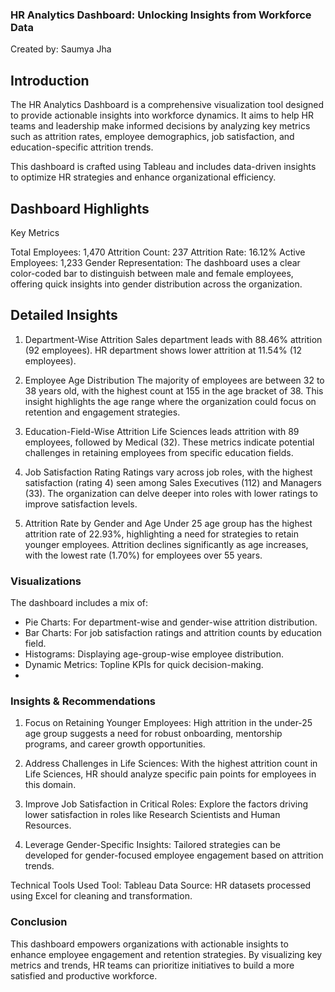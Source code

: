 ### HR Analytics Dashboard: Unlocking Insights from Workforce Data
Created by: Saumya Jha

## Introduction
The HR Analytics Dashboard is a comprehensive visualization tool designed to provide actionable insights into workforce dynamics. It aims to help HR teams and leadership make informed decisions by analyzing key metrics such as attrition rates, employee demographics, job satisfaction, and education-specific attrition trends.

This dashboard is crafted using Tableau and includes data-driven insights to optimize HR strategies and enhance organizational efficiency.

## Dashboard Highlights
Key Metrics

Total Employees: 1,470
Attrition Count: 237
Attrition Rate: 16.12%
Active Employees: 1,233
Gender Representation:
The dashboard uses a clear color-coded bar to distinguish between male and female employees, offering quick insights into gender distribution across the organization.

## Detailed Insights
1. Department-Wise Attrition
Sales department leads with 88.46% attrition (92 employees).
HR department shows lower attrition at 11.54% (12 employees).

2. Employee Age Distribution
The majority of employees are between 32 to 38 years old, with the highest count at 155 in the age bracket of 38.
This insight highlights the age range where the organization could focus on retention and engagement strategies.

3. Education-Field-Wise Attrition
Life Sciences leads attrition with 89 employees, followed by Medical (32).
These metrics indicate potential challenges in retaining employees from specific education fields.

4. Job Satisfaction Rating
Ratings vary across job roles, with the highest satisfaction (rating 4) seen among Sales Executives (112) and Managers (33).
The organization can delve deeper into roles with lower ratings to improve satisfaction levels.

5. Attrition Rate by Gender and Age
Under 25 age group has the highest attrition rate of 22.93%, highlighting a need for strategies to retain younger employees.
Attrition declines significantly as age increases, with the lowest rate (1.70%) for employees over 55 years.

### Visualizations
The dashboard includes a mix of:

* Pie Charts: For department-wise and gender-wise attrition distribution.
* Bar Charts: For job satisfaction ratings and attrition counts by education field.
* Histograms: Displaying age-group-wise employee distribution.
* Dynamic Metrics: Topline KPIs for quick decision-making.
* 
### Insights & Recommendations
1. Focus on Retaining Younger Employees:
High attrition in the under-25 age group suggests a need for robust onboarding, mentorship programs, and career growth opportunities.

2. Address Challenges in Life Sciences:
With the highest attrition count in Life Sciences, HR should analyze specific pain points for employees in this domain.

3. Improve Job Satisfaction in Critical Roles:
Explore the factors driving lower satisfaction in roles like Research Scientists and Human Resources.

4. Leverage Gender-Specific Insights:
Tailored strategies can be developed for gender-focused employee engagement based on attrition trends.

Technical Tools Used
Tool: Tableau
Data Source: HR datasets processed using Excel for cleaning and transformation.
### Conclusion
This dashboard empowers organizations with actionable insights to enhance employee engagement and retention strategies. By visualizing key metrics and trends, HR teams can prioritize initiatives to build a more satisfied and productive workforce.
